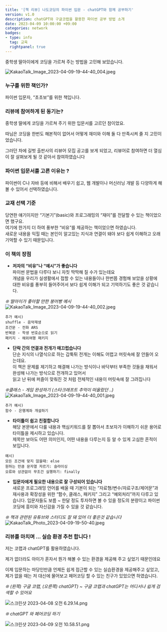 ```yaml
---
title: '[책 리뷰] 나도코딩의 파이썬 입문 - chatGPT와 함께 공부하기'  
version: v1.0  
description: chatGPT와 구글코랩을 활용한 파이썬 공부 방법 소개  
date: 2023-04-09 10:00:00 +09:00  
categories: network
badges:
- type: info  
  tag: 교육  
  rightpanel: true
---
```

중학생 딸아이에게 코딩을 가르쳐 주는 방법을 고민해 보았습니다.  

<!--more-->
![KakaoTalk_Image_2023-04-09-19-44-40_004.jpeg](/assets/img/python-for-beginner-with-nadocoding/KakaoTalk_Image_2023-04-09-19-44-40_004.jpeg)

### 누구를 위한 책인가?

파이썬 입문자, “초초보”를 위한 책입니다.

### 리뷰에 참여하게 된 동기는?

중학생 딸에게 코딩을 가르쳐 주기 위한 입문서를 고르던 참이었요.

따님은 코딩을 한번도 해본적이 없어서 어떻게 재미와 이해 둘 다 만족시켜 줄 지 고민이었습니다. 

그러던 차에 길벗 출판사의 리뷰어 모집 공고를 보게 되었고, 리뷰어로 참여하면 더 열심이 잘 살펴보게 될 것 같아서 참여하였습니다

### 파이썬 입문서를 고른 이유는 ?

파이썬이 C나 자바 등에 비해서 배우기 쉽고,  웹 개발이나 머신러닝 개발 등 다양하게 해 볼 수 있어서 선택하였습니다.

### 교재 선택 기준

당연한 얘기이지만 “기본기”(basic)와 프로그래밍의 “재미”를 전달할 수 있는 책이었으면 했구요.   
여기에 한가지 더 하여 풍부한 “비유”를 제공하는 책이었으면 하였습니다.   
새로운 내용을 익힐 때는 본인이 알고있는 지식과 연결이 돼야 보다 쉽게 이해하고 오래 기억할 수 있기 때문입니다. 

### 이 책의 장점

- **저자의 “비유”나 “예시”가 좋습니다**  
파이썬 문법을 다루다 보니 자칫 딱딱해 질 수가 있는데요   
개념을 우리가 실생활에서 접할 수 있는 내용들이나 한번쯤 경험해 보았을 상황에 대한 비유를 풍부히 들어주어서 보다 쉽게 이해가 되고 기억하기도 좋은 것 같습니다.

*❊ 딸아이가 좋아할 만한 붕어빵 예시*  
![KakaoTalk_Image_2023-04-09-19-44-40_002.jpeg](/assets/img/python-for-beginner-with-nadocoding/KakaoTalk_Image_2023-04-09-19-44-40_002.jpeg)

    추가 예시) 
    shuffle - 음악재생
    조건문 - 전화 ARS
    반복문 - 학생 번호순으로 읽기
    패키지 - 해외여행 패키지
    
- **단락 간의 연결과 전개가 매끄럽습니다**  
단순 지식의 나열식으로 하는 갑툭튀 전개는 이해도 어렵고 머릿속에 잘 안들어 오는데요.  
이 책은 문제를 제기하고 해결해 나가는 방식이나 바닥부터 부족한 것들을 채워서 완성해 나가는 방식으로 전개하고 있어서   
읽고 난 뒤에 퍼즐이 맞춰진 것 처럼 전체적인 내용이 머릿속에 잘 그려집니다

*❊클래스 - 게임 완성하기 (스타크래프트 추억이 떠올랐던 ..)*  
![KakaoTalk_Image_2023-04-09-19-44-40_001.jpeg](/assets/img/python-for-beginner-with-nadocoding/KakaoTalk_Image_2023-04-09-19-44-40_001.jpeg)
    
    추가 예시) 
    함수 - 은행계좌 개설하기

- **타이틀이 쉽고 친절합니다**  
해당 본문에서 다룰 내용과 핵심키워드를 잘 뽑아서 초보자가 이해하기 쉬운 용어로 타이틀을 제시하고 있습니다.  
제목만 보아도 어떤 의미인지, 어떤 내용을 다루는지 등 알 수 있게 고심한 흔적이 보입니다.

```text
예시)  
모든 조건에 맞지 않을때: else  
원하는 만큼 문자열 자르기: 슬라이싱  
오류와 상관없이 무조건 실행하기: finally  
```
- **입문자에게 필요한 내용으로 잘 구성되어 있습니다**  
새로운 프로그래밍 언어를 배울 때 기본이 되는 “자료형/변수/자료구조/제어문”과 재사용과 확장성을 위한 “함수, 클래스, 패키지” 그리고 “예외처리”까지  다루고 있습니다. 입문자들도 보름 ~ 한달 정도 투자하면 볼 수 있을 정도의 분량이고  파이썬 코딩에 흥미와 자신감을 가질 수 있을 것 같습니다.

*❊ 책과 관련된 유튜브와 스터디도 잘 돼 있어 더 좋은것 같습니다*  
![KakaoTalk_Photo_2023-04-09-19-50-40.jpeg](/assets/img/python-for-beginner-with-nadocoding/KakaoTalk_Photo_2023-04-09-19-50-40.jpeg)


### 리뷰를 마치며 … 실습 환경 추천 합니다 !

저는 코랩과 chatGPT를 활용하였습니다. 

제가 없더라도 아이가 혼자서 뭔가 해볼 수 있는 환경을 제공해 주고 싶었기 때문인데요

이제 입문하는 마당인만큼 언제든 쉽게 접근할 수 있는 실습환경을 제공해주고 싶었고, 제가 없을 때는 저 대신에 물어보고 페어코딩 할 수 있는 친구가 있었으면 하였습니다.

*❊ (왼쪽) 구글 코랩, (오른쪽) chatGPT) ~ 구글 코랩과 chatGPT는 어디서나 쉽게 검색할 수 있어요*

![스크린샷 2023-04-08 오전 6.29.14.png](/assets/img/python-for-beginner-with-nadocoding/%25E1%2584%2589%25E1%2585%25B3%25E1%2584%258F%25E1%2585%25B3%25E1%2584%2585%25E1%2585%25B5%25E1%2586%25AB%25E1%2584%2589%25E1%2585%25A3%25E1%2586%25BA_2023-04-08_%25E1%2584%258B%25E1%2585%25A9%25E1%2584%258C%25E1%2585%25A5%25E1%2586%25AB_6.29.14.png)

*❊ chatGPT 와 페어코딩 하기*

![스크린샷 2023-04-09 오전 10.58.51.png](/assets/img/python-for-beginner-with-nadocoding/%25E1%2584%2589%25E1%2585%25B3%25E1%2584%258F%25E1%2585%25B3%25E1%2584%2585%25E1%2585%25B5%25E1%2586%25AB%25E1%2584%2589%25E1%2585%25A3%25E1%2586%25BA_2023-04-09_%25E1%2584%258B%25E1%2585%25A9%25E1%2584%258C%25E1%2585%25A5%25E1%2586%25AB_10.58.51.png)